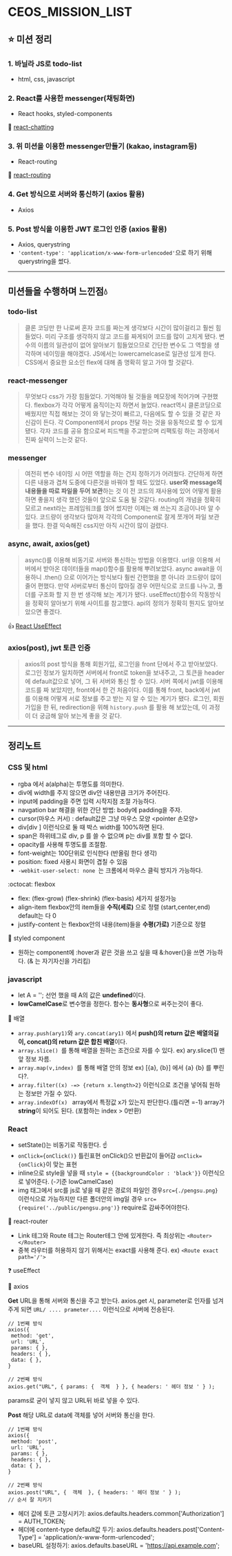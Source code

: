 # CEOS_MISSION_LIST
## :star: 미션 정리

### 1. 바닐라 JS로 todo-list
- html, css, javascript

### 2. React를 사용한 messenger(채팅화면)
- React hooks, styled-components

:runner: [react-chatting](https://react-messenger-12th-ten.vercel.app/)

### 3. 위 미션을 이용한 messenger만들기 (kakao, instagram등)
- React-routing

:seedling: [react-routing](https://react-router-inky.vercel.app/)
 
 ### 4. Get 방식으로 서버와 통신하기 (axios 활용)
 - Axios
 
 ### 5. Post 방식을 이용한 JWT 로그인 인증 (axios 활용)
 - Axios, querystring
 - `'content-type': 'application/x-www-form-urlencoded'`으로 하기 위해 querystring을 썼다.
 
---------------------------------------------------------

## 미션들을 수행하며 느낀점:droplet:

### todo-list
>클론 코딩만 한 나로써 혼자 코드를 짜는게 생각보다 시간이 많이걸리고 훨씬 힘들었다. 
미리 구조를 생각하지 않고 코드를 짜게되어 코드를 많이 고치게 됐다.
변수의 이름의 일관성이 없어 알아보기 힘들었으므로 간단한 변수도 그 역할을 생각하며 네이밍을 해야겠다.
JS에서는 lowercamelcase로 일관성 있게 한다.
CSS에서 중요한 요소인 flex에 대해 좀 명확히 알고 가야 할 것같다.

### react-messenger
>무엇보다 css가 가장 힘들었다. 기억해야 될 것들을 메모장에 적어가며 구현했다.
flexbox가 각각 어떻게 움직이는지 하면서 늘었다. react역시 클론코딩으로 배웠지만 
직접 해보는 것이 와 닿는것이 빠르고, 다음에도 할 수 있을 것 같은 자신감이 든다.
각 Component에서 props 전달 하는 것을 유동적으로 할 수 있게 됐다.
각자 코드를 공유 함으로써 피드백을 주고받으며 리팩토링 하는 과정에서 진짜 실력이 느는것 같다.


### messenger
> 여전히 변수 네이밍 시 어떤 역할을 하는 건지 정하기가 어려웠다. 간단하게 하면 다른 내용과 겹쳐
도중에 다른것을 바꿔야 할 때도 있었다. **user와 message의 내용들을 따로 파일을 두어 보관**하는 것
이 전 코드의 재사용에 있어 어떻게 활용하면 좋을지 생각 했던 것들이 앞으로 도움 될 것같다.
routing의 개념을 정확히 모르고 next라는 프레임워크를 얹어 썼지만 이제는 왜 쓰는지 조금이나마
알 수 있다. 코드량이 생각보다 많아져 각각의 Component로 잘게 쪼개어 파일 보관을 했다.
한결 익숙해진 css지만 아직 시간이 많이 걸렸다.


### async, await, axios(get)
> async()를 이용해 비동기로 서버와 통신하는 방법을 이용했다. url을 이용해 서버에서 받아온 데이터들을
map()함수를 활용해 뿌려보았다. async await을 이용하니 .then() 으로 이어가는 방식보다 훨씬 간편했을 뿐
아니라 코드량이 많이 줄어 편했다. 만약 서버로부터 통신이 많아질 경우 어떤식으로 코드를 나누고, 폴더를 구조화
할 지 한 번 생각해 보는 계기가 됐다. useEffect()함수의 작동방식을 정확히 알아보기 위해 사이트를 참고했다.
api의 정의가 정확히 뭔지도 알아보았으면 좋겠다.

:thumbsup: [React UseEffect](https://sgwanlee.medium.com/useeffect%EC%9D%98-dependency-array-ebd15f35403a)

### axios(post), jwt 토큰 인증
> axios의 post 방식을 통해 회원가입, 로그인을 front 단에서 주고 받아보았다. 로그인 정보가 일치하면 서버에서 
front로 token을 보내주고, 그 토큰을 header에 default값으로 넣어, 그 뒤 서버와 통신 할 수 있다.
서버 쪽에서 jwt를 이용해 코드를 짜 보았지만, front에서 한 건 처음이다. 이를 통해 front, back에서 
jwt를 이용해 어떻게 서로 정보를 주고 받는 지 알 수 있는 계기가 됐다. 로그인, 회원가입을 한 뒤, redirection을 위해
`history.push` 를 활용 해 보았는데, 이 과정이 더 궁금해 알아 보는게 좋을 것 같다.

---------------------------------------------------------

## 정리노트

### CSS 및 html
- rgba 에서 a(alpha)는 투명도를 의미한다.
- div에 width를 주지 않으면 div안 내용만큼 크기가 주어진다.
- input에 padding을 주면 입력 시작지점 조절 가능하다.
- navgation bar 해결을 위한 간단 방법: body에 padding을 주자.
- cursor(마우스 커서) : default값은 그냥 마우스 모양 <pointer 손모양>
- div[div                   ] 이런식으로 둘 때 박스 width를 100%하면 된다.
- span은 하위테그로 div, p 를 쓸 수 없으며 p는 div를 포함 할 수 없다.
- opacity를 사용해 투명도를 조절함.
- font-weight는 100단위로 인식한다 (반올림 한다 생각)
- position: fixed 사용시 화면이 겹칠 수 있음
- ```-webkit-user-select: none ```는 크롬에서 마우스 클릭 방지가 가능하다.



:octocat: flexbox
- flex: (flex-grow) (flex-shrink) (flex-basis) 세가지 설정가능
- align-item  flexbox안의 item들을 **수직(세로)** 으로 정렬 (start,center,end) default는 다 0
- justify-content 는 flexbox안의 내용(item)들을 **수평(가로)** 기준으로 정렬

:lollipop: styled component
- 원하는 component에 :hover과 같은 것을 쓰고 싶을 때 &:hover{}을 쓰면 가능하다. (& 는 자기자신을 가리킴)



### javascript

- let A = ''; 선언 했을 때 A의 값은 **undefined**이다.
- **lowCamelCase**로 변수명을 정한다. 함수는 **동사형**으로 써주는것이 좋다.

:whale2: 배열
- ```array.push(ary1)```와 ```ary.concat(ary1)``` 에서 **push()의 return 값은 배열의길이, concat()의 return 값은 합친 배열**이다.
- ```array.slice() ```를 통해 배열을 원하는 조건으로 자를 수 있다. ex) ary.slice(1) 맨 앞 정보 자름.
- ```array.map(v,index) ```를 통해 배열 안의 정보 ex) [{a}, {b}] 에서 {a} {b} 를 뿌린다?.
- ```array.filter((x) -=> {return x.length>2}``` 이런식으로 조건을 넣어줘 원하는 정보만 가질 수 있다.
- ```array.indexOf(x) ``` array에서 특정값 x가 있는지 판단한다.(틀리면 =-1) array가 **string**이 되어도 된다. (포함하는 index > 0반환)


### React
- setState()는 비동기로 작동한다. :point_up:
- ```onClick={onClick()}``` 틀린표현 onClick()으 반환값이 들어감 ```onClick={onClick}```이 맞는 표현
- inline으로 style을 넣을 때 ```style = {{backgroundColor : 'black'}}``` 이런식으로 넣어준다. (-기준 lowCamelCase)
- img 태그에서 src를 js로 넣을 때 같은 경로의 파일인 경우```src={./pengsu.png}``` 이런식으로 가능하지만 다른 폴더안의 img일 경우 ```src={require('../public/pengsu.png')}``` require로 감싸주어야한다.

:aerial_tramway: react-router
- Link 테그와 Route 테그는 Router테그 안에 있게한다. 즉 최상위는 ```<Router> </Router>```
- 중복 라우터를 허용하지 않기 위해서는 exact를 사용해 준다. ex) ```<Route exact path='/'> ```


:question: useEffect


:hatched_chick: axios

**Get**
URL을 통해 서버와 통신을 주고 받는다. axios.get 시, parameter로 인자를 넘겨주게 되면 `URL/ .... prameter....` 이런식으로 서버에 전송된다.

```
// 1번째 방식
axios({
 method: 'get',
 url: 'URL',
 params: { },
 headers: { },
 data: { },
}

// 2번째 방식
axios.get("URL", { params: {  객체  } }, { headers: ' 헤더 정보 ' } );
``` 
params로 굳이 넣지 않고 URL뒤 바로 넣을 수 있다.

**Post**
해당 URL로 data에 객체를 넣어 서버와 통신을 한다.

```
// 1번째 방식
axios({
 method: 'post',
 url: 'URL',
 params: { },
 headers: { },
 data: { },
}

// 2번째 방식
axios.post("URL", {  객체  }, { headers: ' 헤더 정보 ' } );
// 순서 잘 지키기
``` 
* 헤더 값에 토큰 고정시키기: axios.defaults.headers.common['Authorization'] = AUTH_TOKEN;
* 헤더에 content-type default값 두기: axios.defaults.headers.post['Content-Type'] = 'application/x-www-form-urlencoded';
* baseURL 설정하기: axios.defaults.baseURL = 'https://api.example.com';

